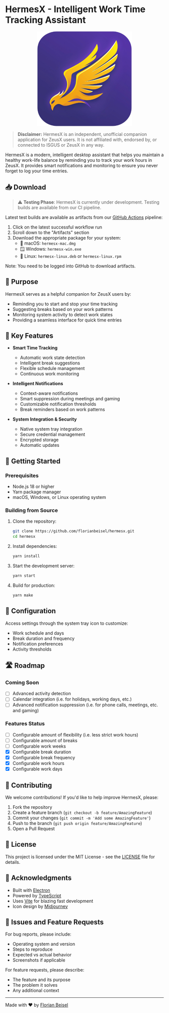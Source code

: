 # HermesX - Intelligent Work Time Tracking Assistant

<!-- markdownlint-disable MD013 -->
<p align="center">
   <img src="https://raw.githubusercontent.com/florianbeisel/hermesx/refs/heads/main/assets/icon.png" width="300" alt="HermesX Logo" />
</p>
<!-- markdownlint-enable MD013 -->

> **Disclaimer:** HermesX is an independent, unofficial companion application
> for ZeusX users. It is not affiliated with, endorsed by, or connected to ISGUS
> or ZeusX in any way.

HermesX is a modern, intelligent desktop assistant that helps you maintain a
healthy work-life balance by reminding you to track your work hours in ZeusX. It
provides smart notifications and monitoring to ensure you never forget to log
your time entries.

## 📥 Download

> ⚠️ **Testing Phase**: HermesX is currently under development. Testing builds
> are available from our CI pipeline.

Latest test builds are available as artifacts from our
[GitHub Actions](https://github.com/florianbeisel/hermesx/actions/workflows/build.yml)
pipeline:

1. Click on the latest successful workflow run
2. Scroll down to the "Artifacts" section
3. Download the appropriate package for your system:
   - 🍎 macOS: `hermesx-mac.dmg`
   - 🪟 Windows: `hermesx-win.exe`
   - 🐧 Linux: `hermesx-linux.deb` or `hermesx-linux.rpm`

Note: You need to be logged into GitHub to download artifacts.

## 🎯 Purpose

HermesX serves as a helpful companion for ZeusX users by:

- Reminding you to start and stop your time tracking
- Suggesting breaks based on your work patterns
- Monitoring system activity to detect work states
- Providing a seamless interface for quick time entries

## 🌟 Key Features

- **Smart Time Tracking**

  - Automatic work state detection
  - Intelligent break suggestions
  - Flexible schedule management
  - Continuous work monitoring

- **Intelligent Notifications**

  - Context-aware notifications
  - Smart suppression during meetings and gaming
  - Customizable notification thresholds
  - Break reminders based on work patterns

- **System Integration & Security**
  - Native system tray integration
  - Secure credential management
  - Encrypted storage
  - Automatic updates

## 🚀 Getting Started

### Prerequisites

- Node.js 18 or higher
- Yarn package manager
- macOS, Windows, or Linux operating system

### Building from Source

1. Clone the repository:

   ```bash
   git clone https://github.com/florianbeisel/hermesx.git
   cd hermesx
   ```

2. Install dependencies:

   ```bash
   yarn install
   ```

3. Start the development server:

   ```bash
   yarn start
   ```

4. Build for production:

   ```bash
   yarn make
   ```

## 🔧 Configuration

Access settings through the system tray icon to customize:

- Work schedule and days
- Break duration and frequency
- Notification preferences
- Activity thresholds

## 🛣️ Roadmap

### Coming Soon

- [ ] Advanced activity detection
- [ ] Calendar integration (i.e. for holidays, working days, etc.)
- [ ] Advanced notification suppression (i.e. for phone calls, meetings, etc.
      and gaming)

### Features Status

- [ ] Configurable amount of flexibility (i.e. less strict work hours)
- [ ] Configurable amount of breaks
- [ ] Configurable work weeks
- [x] Configurable break duration
- [x] Configurable break frequency
- [x] Configurable work hours
- [x] Configurable work days

## 🤝 Contributing

We welcome contributions! If you'd like to help improve HermesX, please:

1. Fork the repository
2. Create a feature branch (`git checkout -b feature/AmazingFeature`)
3. Commit your changes (`git commit -m 'Add some AmazingFeature'`)
4. Push to the branch (`git push origin feature/AmazingFeature`)
5. Open a Pull Request

## 📝 License

This project is licensed under the MIT License - see the [LICENSE](LICENSE) file
for details.

## 🙏 Acknowledgments

- Built with [Electron](https://www.electronjs.org/)
- Powered by [TypeScript](https://www.typescriptlang.org/)
- Uses [Vite](https://vitejs.dev/) for blazing fast development
- Icon design by [Midjourney](https://www.midjourney.com/)

## 🐛 Issues and Feature Requests

For bug reports, please include:

- Operating system and version
- Steps to reproduce
- Expected vs actual behavior
- Screenshots if applicable

For feature requests, please describe:

- The feature and its purpose
- The problem it solves
- Any additional context

---

Made with ❤️ by [Florian Beisel](https://github.com/florianbeisel)
